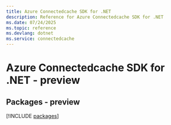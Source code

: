 ```yaml
---
title: Azure Connectedcache SDK for .NET
description: Reference for Azure Connectedcache SDK for .NET
ms.date: 07/24/2025
ms.topic: reference
ms.devlang: dotnet
ms.service: connectedcache
---
```

# Azure Connectedcache SDK for .NET - preview
## Packages - preview
[!INCLUDE [packages](connectedcache-index.md)]